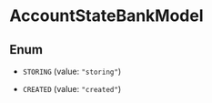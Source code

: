 

# AccountStateBankModel

## Enum


* `STORING` (value: `"storing"`)

* `CREATED` (value: `"created"`)




